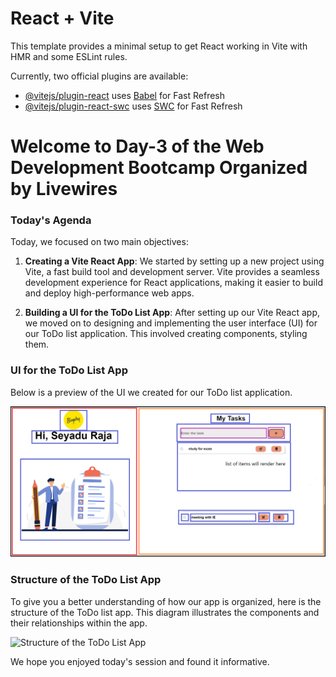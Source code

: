 # React + Vite

This template provides a minimal setup to get React working in Vite with HMR and some ESLint rules.

Currently, two official plugins are available:

- [@vitejs/plugin-react](https://github.com/vitejs/vite-plugin-react/blob/main/packages/plugin-react/README.md) uses [Babel](https://babeljs.io/) for Fast Refresh
- [@vitejs/plugin-react-swc](https://github.com/vitejs/vite-plugin-react-swc) uses [SWC](https://swc.rs/) for Fast Refresh


# Welcome to Day-3 of the Web Development Bootcamp Organized by Livewires


### Today's Agenda

Today, we focused on two main objectives:

1. **Creating a Vite React App**: We started by setting up a new project using Vite, a fast build tool and development server. Vite provides a seamless development experience for React applications, making it easier to build and deploy high-performance web apps.

2. **Building a UI for the ToDo List App**: After setting up our Vite React app, we moved on to designing and implementing the user interface (UI) for our ToDo list application. This involved creating components, styling them.

### UI for the ToDo List App

Below is a preview of the UI we created for our ToDo list application.

![UI for the ToDo List App](https://github.com/LiveWiresSRM2023/web-dev-bootcamp/blob/main/day-3/src/assets/UI%20todo%20list%20structure.png)

### Structure of the ToDo List App

To give you a better understanding of how our app is organized, here is the structure of the ToDo list app. This diagram illustrates the components and their relationships within the app.

![Structure of the ToDo List App](../day-3-bootcamp/src/assets/UI%20todo%20list%20structure.png)


We hope you enjoyed today's session and found it informative.


